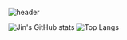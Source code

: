 ![header]([https://capsule-render.vercel.app/api?type=slice&color=auto&height=300&section=header&text=Jin's%20Github&fontSize=90](https://capsule-render.vercel.app/api?type=slice&height=200&color=gradient&text=Welcome&reversal=false&textBg=false&fontAlign=69&desc=Jin's%20Github&rotate=15&fontAlignY=17&descAlign=79&descAlignY=36))

![Jin's GitHub stats](https://github-readme-stats.vercel.app/api?username=jcg6074&show_icons=true&theme=radical)
![Top Langs](https://github-readme-stats.vercel.app/api/top-langs/?username=jcg6074&layout=compact)
